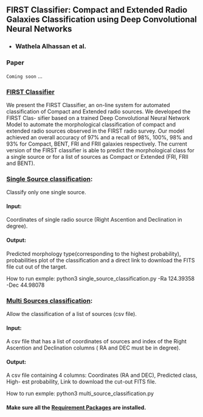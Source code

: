 ## FIRST Classifier: Compact and Extended Radio Galaxies Classification using Deep Convolutional Neural Networks
- ### Wathela Alhassan et al.
### Paper
`Coming soon` ...

### [FIRST Classifier](notebooks/FIRST_CLASSIFIER.py)
We present the FIRST Classifier, an on-line system for automated classification of Compact and Extended radio sources. We developed the FIRST Clas- sifier based on a trained Deep Convolutional Neural Network Model to automate the morphological classification of compact and extended radio sources observed in the FIRST radio survey. Our model achieved an overall accuracy of 97% and a recall of 98%, 100%, 98% and 93% for Compact, BENT, FRI and FRII galaxies respectively. The current version of the FIRST classifier is able to predict the morphological class for a single source or for a list of sources as Compact or Extended (FRI, FRII and BENT).

### [Single Source classification](notebooks/single_source_classification.py):
Classify only one single source.
#### Input: 
Coordinates of single radio source (Right Ascention and Declination in degree).
#### Output: 
Predicted morphology type(corresponding to the highest probability), probabilities plot of the classification and a direct link to download the FITS file cut out of the target.

How to run exmple:
python3 single_source_classification.py -Ra  124.39358 -Dec 44.98078

### [Multi Sources classification](notebooks/multi_source_classification.py):
Allow the classification of a list of sources (csv file).
#### Input: 
A csv file that has a list of coordinates of sources and index of the Right Ascention and Declination columns ( RA and DEC must be in degree).
#### Output: 
A csv file containing 4 columns: Coordinates (RA and DEC), Predicted class, High- est probability, Link to download the cut-out FITS file.

How to run exmple:
python3 multi_source_classification.py

#### Make sure all the [Requirement Packages](notebooks/requirements.txt) are installed.

